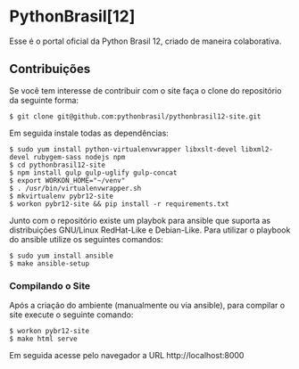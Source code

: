 # PythonBrasil[12]

Esse é o portal oficial da Python Brasil 12, criado de maneira colaborativa.


## Contribuições

Se você tem interesse de contribuir com o site faça o clone do repositório da seguinte forma:

```
$ git clone git@github.com:pythonbrasil/pythonbrasil12-site.git
```

Em seguida instale todas as dependências:

```
$ sudo yum install python-virtualenvwrapper libxslt-devel libxml2-devel rubygem-sass nodejs npm
$ cd pythonbrasil12-site
$ npm install gulp gulp-uglify gulp-concat
$ export WORKON_HOME="~/venv"
$ . /usr/bin/virtualenvwrapper.sh
$ mkvirtualenv pybr12-site
$ workon pybr12-site && pip install -r requirements.txt
```

Junto com o repositório existe um playbok para ansible que suporta as distribuições GNU/Linux RedHat-Like e Debian-Like. Para utilizar o playbook do ansible utilize os seguintes comandos:

```
$ sudo yum install ansible
$ make ansible-setup
```

### Compilando o Site

Após a criação do ambiente (manualmente ou via ansible), para compilar o site execute o seguinte comando:
```
$ workon pybr12-site
$ make html serve
```

Em seguida acesse pelo navegador a URL http://localhost:8000

